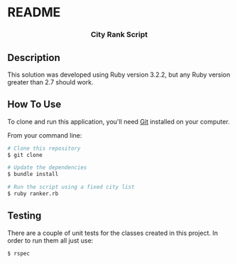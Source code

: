 # README
<h3 align="center">City Rank Script</h3>

## Description

This solution was developed using Ruby version 3.2.2, but any Ruby version greater than 2.7 should work.

## How To Use

To clone and run this application, you'll need [Git](https://git-scm.com) installed on your computer.

From your command line:

```bash
# Clone this repository
$ git clone

# Update the dependencies
$ bundle install

# Run the script using a fixed city list
$ ruby ranker.rb
```

## Testing

There are a couple of unit tests for the classes created in this project. In order to run them all just use:

```bash
$ rspec
```
